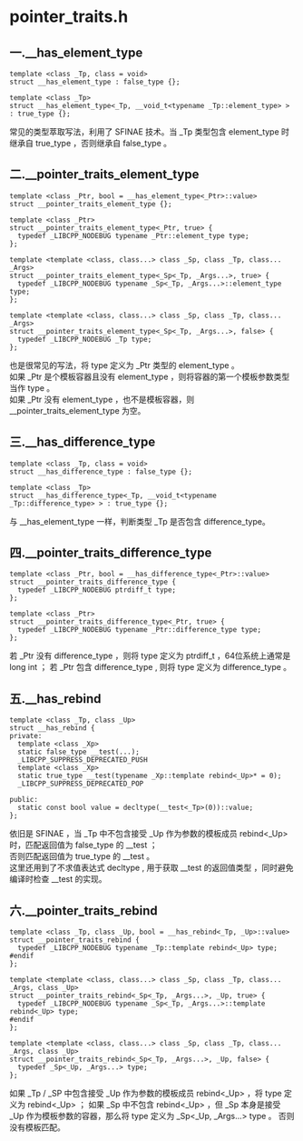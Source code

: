 # pointer_traits.h
## 一.__has_element_type
```
template <class _Tp, class = void>
struct __has_element_type : false_type {};

template <class _Tp>
struct __has_element_type<_Tp, __void_t<typename _Tp::element_type> > : true_type {};
```
常见的类型萃取写法，利用了 SFINAE 技术。当 _Tp 类型包含 element_type 时继承自 true_type ，否则继承自 false_type 。

## 二.__pointer_traits_element_type
```
template <class _Ptr, bool = __has_element_type<_Ptr>::value>
struct __pointer_traits_element_type {};

template <class _Ptr>
struct __pointer_traits_element_type<_Ptr, true> {
  typedef _LIBCPP_NODEBUG typename _Ptr::element_type type;
};

template <template <class, class...> class _Sp, class _Tp, class... _Args>
struct __pointer_traits_element_type<_Sp<_Tp, _Args...>, true> {
  typedef _LIBCPP_NODEBUG typename _Sp<_Tp, _Args...>::element_type type;
};

template <template <class, class...> class _Sp, class _Tp, class... _Args>
struct __pointer_traits_element_type<_Sp<_Tp, _Args...>, false> {
  typedef _LIBCPP_NODEBUG _Tp type;
};
```
也是很常见的写法，将 type 定义为 _Ptr 类型的 element_type 。  
如果 _Ptr 是个模板容器且没有 element_type ，则将容器的第一个模板参数类型当作 type 。  
如果 _Ptr 没有 element_type ，也不是模板容器，则 __pointer_traits_element_type 为空。

## 三.__has_difference_type
```
template <class _Tp, class = void>
struct __has_difference_type : false_type {};

template <class _Tp>
struct __has_difference_type<_Tp, __void_t<typename _Tp::difference_type> > : true_type {};
```
与 __has_element_type 一样，判断类型 _Tp 是否包含 difference_type。

## 四.__pointer_traits_difference_type
```
template <class _Ptr, bool = __has_difference_type<_Ptr>::value>
struct __pointer_traits_difference_type {
  typedef _LIBCPP_NODEBUG ptrdiff_t type;
};

template <class _Ptr>
struct __pointer_traits_difference_type<_Ptr, true> {
  typedef _LIBCPP_NODEBUG typename _Ptr::difference_type type;
};
```
若 _Ptr 没有 difference_type ，则将 type 定义为 ptrdiff_t ，64位系统上通常是 long int ；
若 _Ptr 包含 difference_type , 则将 type 定义为 difference_type 。

## 五.__has_rebind
```
template <class _Tp, class _Up>
struct __has_rebind {
private:
  template <class _Xp>
  static false_type __test(...);
  _LIBCPP_SUPPRESS_DEPRECATED_PUSH
  template <class _Xp>
  static true_type __test(typename _Xp::template rebind<_Up>* = 0);
  _LIBCPP_SUPPRESS_DEPRECATED_POP

public:
  static const bool value = decltype(__test<_Tp>(0))::value;
};
```
依旧是 SFINAE ，当 _Tp 中不包含接受 _Up 作为参数的模板成员 rebind<_Up> 时，匹配返回值为 false_type 的 __test ；  
否则匹配返回值为 true_type 的 __test 。  
这里还用到了不求值表达式 decltype , 用于获取 __test 的返回值类型 ，同时避免编译时检查 __test 的实现。

## 六.__pointer_traits_rebind
```
template <class _Tp, class _Up, bool = __has_rebind<_Tp, _Up>::value>
struct __pointer_traits_rebind {
  typedef _LIBCPP_NODEBUG typename _Tp::template rebind<_Up> type;
#endif
};

template <template <class, class...> class _Sp, class _Tp, class... _Args, class _Up>
struct __pointer_traits_rebind<_Sp<_Tp, _Args...>, _Up, true> {
  typedef _LIBCPP_NODEBUG typename _Sp<_Tp, _Args...>::template rebind<_Up> type;
#endif
};

template <template <class, class...> class _Sp, class _Tp, class... _Args, class _Up>
struct __pointer_traits_rebind<_Sp<_Tp, _Args...>, _Up, false> {
  typedef _Sp<_Up, _Args...> type;
};
```
如果 _Tp / _SP 中包含接受 _Up 作为参数的模板成员 rebind<_Up> ，将 type 定义为 rebind<_Up> ；
如果 _Sp 中不包含 rebind<_Up> ，但 _Sp 本身是接受 _Up 作为模板参数的容器，那么将 type 定义为 _Sp<_Up, _Args...> type 。
否则没有模板匹配。
